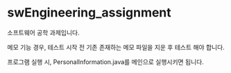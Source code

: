 # swEngineering_assignment
소프트웨어 공학 과제입니다.


메모 기능 경우, 테스트 시작 전 기존 존재하는 메모 파일을 지운 후 테스트 해야 합니다.


프로그램 실행 시, PersonalInformation.java를 메인으로 실행시키면 됩니다.
